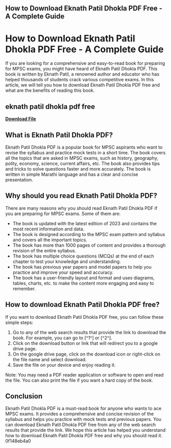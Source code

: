 ## How to Download Eknath Patil Dhokla PDF Free - A Complete Guide

  
# How to Download Eknath Patil Dhokla PDF Free - A Complete Guide
 
If you are looking for a comprehensive and easy-to-read book for preparing for MPSC exams, you might have heard of Eknath Patil Dhokla PDF. This book is written by Eknath Patil, a renowned author and educator who has helped thousands of students crack various competitive exams. In this article, we will tell you how to download Eknath Patil Dhokla PDF free and what are the benefits of reading this book.
 
## eknath patil dhokla pdf free


[**Download File**](https://www.google.com/url?q=https%3A%2F%2Fshoxet.com%2F2tKvOx&sa=D&sntz=1&usg=AOvVaw26--cND77_0E2IT7toZPKY)

 
## What is Eknath Patil Dhokla PDF?
 
Eknath Patil Dhokla PDF is a popular book for MPSC aspirants who want to revise the syllabus and practice mock tests in a short time. The book covers all the topics that are asked in MPSC exams, such as history, geography, polity, economy, science, current affairs, etc. The book also provides tips and tricks to solve questions faster and more accurately. The book is written in simple Marathi language and has a clear and concise presentation.
 
## Why should you read Eknath Patil Dhokla PDF?
 
There are many reasons why you should read Eknath Patil Dhokla PDF if you are preparing for MPSC exams. Some of them are:
 
- The book is updated with the latest edition of 2023 and contains the most recent information and data.
- The book is designed according to the MPSC exam pattern and syllabus and covers all the important topics.
- The book has more than 1000 pages of content and provides a thorough revision of the entire syllabus.
- The book has multiple choice questions (MCQs) at the end of each chapter to test your knowledge and understanding.
- The book has previous year papers and model papers to help you practice and improve your speed and accuracy.
- The book has a user-friendly layout and format and uses diagrams, tables, charts, etc. to make the content more engaging and easy to remember.

## How to download Eknath Patil Dhokla PDF free?
 
If you want to download Eknath Patil Dhokla PDF free, you can follow these simple steps:

1. Go to any of the web search results that provide the link to download the book. For example, you can go to [^1^] or [^2^].
2. Click on the download button or link that will redirect you to a google drive page.
3. On the google drive page, click on the download icon or right-click on the file name and select download.
4. Save the file on your device and enjoy reading it.

Note: You may need a PDF reader application or software to open and read the file. You can also print the file if you want a hard copy of the book.
 
## Conclusion
 
Eknath Patil Dhokla PDF is a must-read book for anyone who wants to ace MPSC exams. It provides a comprehensive and concise revision of the syllabus and helps you practice with mock tests and previous papers. You can download Eknath Patil Dhokla PDF free from any of the web search results that provide the link. We hope this article has helped you understand how to download Eknath Patil Dhokla PDF free and why you should read it.
 0f148eb4a0

